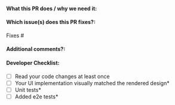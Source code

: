 <!--  Thanks for sending a pull request! -->
#### What this PR does / why we need it:

#### Which issue(s) does this PR fixes?:
<!--
(Optional) Automatically closes linked issue when PR is merged.
Usage: `Fixes #<issue number>`, or `Fixes (paste link of issue)`.
-->
Fixes #

#### Additional comments?:

#### Developer Checklist:
<!--  
Merging into the main branch implies your code is ready for production. 
Before requesting for code review, please ensure that the following tasks 
are completed. Otherwise, keep the PR drafted.
-->

- [ ] Read your code changes at least once
- [ ] Your UI implementation visually matched the rendered design*
- [ ] Unit tests*
- [ ] Added e2e tests*

<!-- 
* If applicable 
-->
